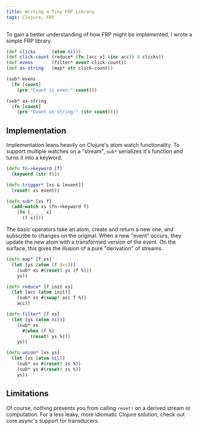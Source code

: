 ```yaml
---
title: Writing a Tiny FRP Library
tags: Clojure, FRP
---
```


To gain a better understanding of how FRP might be implemented, I wrote a simple FRP library.

<!-- more -->
```clojure
(def clicks      (atom nil))
(def click-count (reduce* (fn [acc x] (inc acc)) 0 clicks))
(def evens       (filter* even? click-count))
(def as-string   (map* str click-count))

(sub* evens
  (fn [count]
    (prn "Count is even:" count)))

(sub* as-string
  (fn [count]
    (prn "Count as string:" (str count))))
```

## Implementation
Implementation leans heavily on Clojure's atom watch functionality.
To support multiple watches on a "stream", `sub*` serializes it's function and turns it into a keyword.

```clojure
(defn fn->keyword [f]
  (keyword (str f)))

(defn trigger* [xs & [event]]
  (reset! xs event))

(defn sub* [xs f]
  (add-watch xs (fn->keyword f)
    (fn [_ _ _ x]
      (f x))))
```

The basic operators take an atom, create and return a new one, and subscribe to changes on the original. When a new "event" occurs, they update the new atom with a transformed version of the event. On the surface, this gives the illusion of a pure "derivation" of streams.

```clojure
(defn map* [f xs]
  (let [ys (atom (f @xs))]
    (sub* xs #(reset! ys (f %)))
    ys))

(defn reduce* [f init xs]
  (let [acc (atom init)]
    (sub* xs #(swap! acc f %))
    acc))

(defn filter* [f xs]
  (let [ys (atom nil)]
    (sub* xs
      #(when (f %)
         (reset! ys %)))
    ys))

(defn union* [xs ys]
  (let [zs (atom nil)]
    (sub* xs #(reset! zs %))
    (sub* ys #(reset! zs %))
    ys))
```

## Limitations
Of course, nothing prevents you from calling `reset!` on a derived stream or computation. For a less leaky, more idiomatic Clojure solution, check out core.async's support for transducers.
